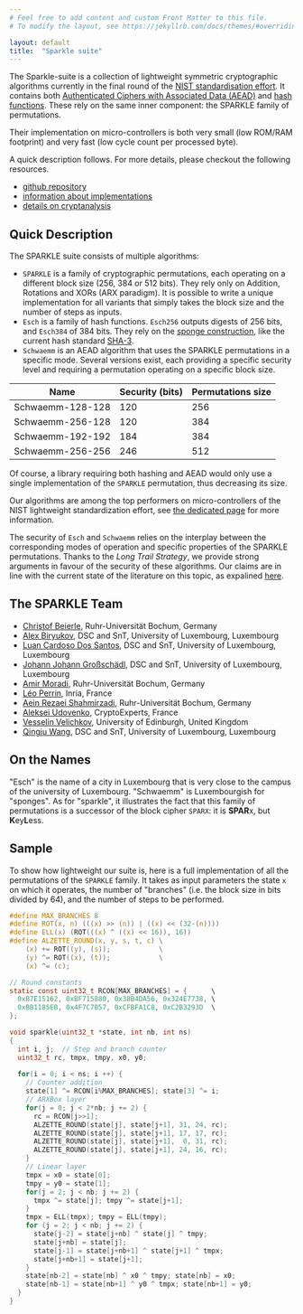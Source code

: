 ```yaml
---
# Feel free to add content and custom Front Matter to this file.
# To modify the layout, see https://jekyllrb.com/docs/themes/#overriding-theme-defaults

layout: default
title:  "Sparkle suite"
---
```




The Sparkle-suite is a collection of lightweight symmetric cryptographic algorithms currently in the final round of the [NIST standardisation effort](https://csrc.nist.gov/Projects/lightweight-cryptography/). It contains both [Authenticated Ciphers with Associated Data (AEAD)](https://en.wikipedia.org/wiki/Authenticated_encryption#Authenticated_encryption_with_associated_data_(AEAD)) and [hash functions](https://en.wikipedia.org/wiki/Hash_function). These rely on the same inner component: the SPARKLE family of permutations. 

Their implementation on micro-controllers is both very small (low ROM/RAM footprint) and very fast (low cycle count per processed byte).

A quick description follows. For more details, please checkout the following resources.
- [github repository](https://github.com/cryptolu/sparkle)
- [information about implementations](/implementations)
- [details on cryptanalysis](/cryptanalysis)

## Quick Description

The SPARKLE suite consists of multiple algorithms:
- `SPARKLE` is a family of cryptographic permutations, each operating on a different block size (256, 384 or 512 bits). They rely only on Addition, Rotations and XORs (ARX paradigm). It is possible to write a unique implementation for all variants that simply takes the block size and the number of steps as inputs.
- `Esch` is a family of hash functions. `Esch256` outputs digests of 256 bits, and `Esch384` of 384 bits. They rely on the [sponge construction](https://en.wikipedia.org/wiki/Sponge_function), like the current hash standard [SHA-3](https://en.wikipedia.org/wiki/SHA-3).
- `Schwaemm` is an AEAD algorithm that uses the SPARKLE permutations in a specific mode. Several versions exist, each providing a specific security level and requiring a permutation operating on a specific block size.

| Name | Security (bits) | Permutations size | 
|------|----------------|-------------------|
| Schwaemm-128-128 | 120 | 256 |
| Schwaemm-256-128 | 120 | 384 |
| Schwaemm-192-192 | 184 | 384 |
| Schwaemm-256-256 | 246 | 512 |

Of course, a library requiring both hashing and AEAD would only use a single implementation of the `SPARKLE` permutation, thus decreasing its size.

Our algorithms are among the top performers on micro-controllers of the NIST lightweight standardization effort, see [the dedicated page]() for more information.

The security of `Esch` and `Schwaemm` relies on the interplay between the corresponding modes of operation and specific properties of the SPARKLE permutations. Thanks to the *Long Trail Strategy*, we provide strong arguments in favour of the security of these algorithms. Our claims are in line with the current state of the literature on this topic, as expalined [here]().


## The SPARKLE Team

- [Christof Beierle](https://www.crypto.ruhr-uni-bochum.de/staff/beierle.html.en), Ruhr-Universität Bochum, Germany
- [Alex Biryukov](https://www.cryptolux.org/index.php/Alex_Biryukov), DSC and SnT, University of Luxembourg, Luxembourg
- [Luan Cardoso Dos Santos](https://wwwen.uni.lu/recherche/fstm/dcs/members/luan_cardoso_dos_santos), DSC and SnT, University of Luxembourg, Luxembourg
- [Johann Johann Großschädl](https://sites.google.com/site/groszschaedl/), DSC and SnT, University of Luxembourg, Luxembourg
- [Amir Moradi](https://www.emsec.ruhr-uni-bochum.de/chair/_staff/amir-moradi/), Ruhr-Universität Bochum, Germany
- [Léo Perrin](https://who.paris.inria.fr/Leo.Perrin/), Inria, France
- [Aein Rezaei Shahmirzadi](https://www.emsec.ruhr-uni-bochum.de/chair/_staff/Aein-RezaeiShahmirzadi/), Ruhr-Universität Bochum, Germany
- [Aleksei Udovenko](https://affine.group/), CryptoExperts, France
- [Vesselin Velichkov](https://www.research.ed.ac.uk/en/persons/vesselin-velichkov), University of Edinburgh, United Kingdom
- [Qingju Wang](https://wwwen.uni.lu/snt/people/qingju_wang), DSC and SnT, University of Luxembourg, Luxembourg


## On the Names

"Esch" is the name of a city in Luxembourg that is very close to the campus of the university of Luxembourg. "Schwaemm" is Luxembourgish for "sponges". As for "sparkle", it illustrates the fact that this family of permutations is a successor of the block cipher `SPARX`: it is **SPAR**x, but **K**ey**L**ess.


## Sample

To show how lightweight our suite is, here is a full implementation of all the permutations of the `SPARKLE` family. It takes as input parameters the state `x` on which it operates, the number of "branches" (i.e. the block size in bits divided by 64), and the number of steps to be performed.

```c
#define MAX_BRANCHES 8
#define ROT(x, n) (((x) >> (n)) | ((x) << (32-(n))))
#define ELL(x) (ROT(((x) ^ ((x) << 16)), 16))
#define ALZETTE_ROUND(x, y, s, t, c) \
    (x) += ROT((y), (s));            \
    (y) ^= ROT((x), (t));            \
    (x) ^= (c);

// Round constants
static const uint32_t RCON[MAX_BRANCHES] = {      \
  0xB7E15162, 0xBF715880, 0x38B4DA56, 0x324E7738, \
  0xBB1185EB, 0x4F7C7B57, 0xCFBFA1C8, 0xC2B3293D  \
};

void sparkle(uint32_t *state, int nb, int ns)
{
  int i, j;  // Step and branch counter
  uint32_t rc, tmpx, tmpy, x0, y0;
  
  for(i = 0; i < ns; i ++) {
    // Counter addition
    state[1] ^= RCON[i%MAX_BRANCHES]; state[3] ^= i;
    // ARXBox layer
    for(j = 0; j < 2*nb; j += 2) {
      rc = RCON[j>>1];
      ALZETTE_ROUND(state[j], state[j+1], 31, 24, rc);
      ALZETTE_ROUND(state[j], state[j+1], 17, 17, rc);
      ALZETTE_ROUND(state[j], state[j+1],  0, 31, rc);
      ALZETTE_ROUND(state[j], state[j+1], 24, 16, rc);
    }
    // Linear layer
    tmpx = x0 = state[0];
    tmpy = y0 = state[1];
    for(j = 2; j < nb; j += 2) {
      tmpx ^= state[j]; tmpy ^= state[j+1];
    }
    tmpx = ELL(tmpx); tmpy = ELL(tmpy);
    for (j = 2; j < nb; j += 2) {
      state[j-2] = state[j+nb] ^ state[j] ^ tmpy;
      state[j+nb] = state[j];
      state[j-1] = state[j+nb+1] ^ state[j+1] ^ tmpx;
      state[j+nb+1] = state[j+1];
    }
    state[nb-2] = state[nb] ^ x0 ^ tmpy; state[nb] = x0;
    state[nb-1] = state[nb+1] ^ y0 ^ tmpx; state[nb+1] = y0;
  }
}
```

